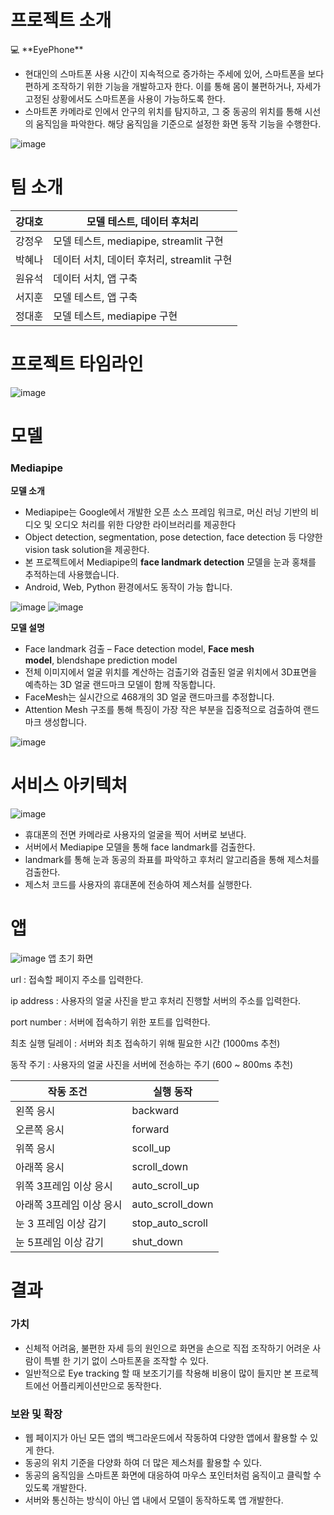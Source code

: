 # 프로젝트 소개

<aside>
💻 **EyePhone**

</aside>

- 현대인의 스마트폰 사용 시간이 지속적으로 증가하는 주세에 있어, 스마트폰을 보다 편하게 조작하기 위한 기능을 개발하고자 한다. 이를 통해 몸이 불편하거나, 자세가 고정된 상황에서도 스마트폰을 사용이 가능하도록 한다.
- 스마트폰 카메라로 인에서 안구의 위치를 탐지하고, 그 중 동공의 위치를 통해 시선의 움직임을 파악한다. 해당 움직임을 기준으로 설정한 화면 동작 기능을 수행한다.

![image](https://github.com/boostcampaitech5/level3_cv_finalproject-cv-17/assets/126538540/65e82ce6-45e0-459c-84b0-95e6cfba6e6f)


# 팀 소개

| 강대호 | 모델 테스트, 데이터 후처리 |
| --- | --- |
| 강정우 | 모델 테스트, mediapipe, streamlit 구현 |
| 박혜나 | 데이터 서치, 데이터 후처리, streamlit 구현 |
| 원유석 | 데이터 서치, 앱 구축 |
| 서지훈 | 모델 테스트, 앱 구축 |
| 정대훈 | 모델 테스트, mediapipe 구현 |

# 프로젝트 타임라인

![image](https://github.com/boostcampaitech5/level3_cv_finalproject-cv-17/assets/126538540/3ff0f498-2523-44e3-82c2-ec3bb84d1f37)


# 모델

### **Mediapipe**

 

  **모델 소개**

- Mediapipe는 Google에서 개발한 오픈 소스 프레임 워크로, 머신 러닝 기반의 비디오 및 오디오 처리를 위한 다양한 라이브러리를 제공한다
- Object detection, segmentation, pose detection, face detection 등 다양한 vision task solution을 제공한다.
- 본 프로젝트에서 Mediapipe의 **face landmark detection** 모델을 눈과 홍채를 추적하는데 사용했습니다.
- Android, Web, Python 환경에서도 동작이 가능 합니다.

![image](https://github.com/boostcampaitech5/level3_cv_finalproject-cv-17/assets/126538540/fb2c632c-c9e2-4f6d-b6bb-883b0595755c)
![image](https://github.com/boostcampaitech5/level3_cv_finalproject-cv-17/assets/126538540/dc2535af-232b-4454-869a-8be421262064)

  **모델 설명**

- Face landmark 검출 – Face detection model, **Face mesh model**, blendshape prediction model
- 전체 이미지에서 얼굴 위치를 계산하는 검출기와 검출된 얼굴 위치에서 3D표면을 예측하는 3D 얼굴 랜드마크 모델이 함께 작동합니다.
- FaceMesh는 실시간으로 468개의 3D 얼굴 랜드마크를 추정합니다.
- Attention Mesh 구조를 통해 특징이 가장 작은 부분을 집중적으로 검출하여 랜드마크 생성합니다.

![image](https://github.com/boostcampaitech5/level3_cv_finalproject-cv-17/assets/126538540/87329448-4651-4e88-81a4-ea74260d068e)


# 서비스 아키텍처

![image](https://github.com/boostcampaitech5/level3_cv_finalproject-cv-17/assets/126538540/c47ce51b-9eb0-4fb3-b8e8-126b5ce193be)


- 휴대폰의 전면 카메라로 사용자의 얼굴을 찍어 서버로 보낸다.
- 서버에서 Mediapipe 모델을 통해 face landmark를 검출한다.
- landmark를 통해 눈과 동공의 좌표를 파악하고 후처리 알고리즘을 통해 제스처를 검출한다.
- 제스처 코드를 사용자의 휴대폰에 전송하여 제스처를 실행한다.

# 앱

![image](https://github.com/boostcampaitech5/level3_cv_finalproject-cv-17/assets/126538540/95436c30-53c6-4728-a820-186f10704110)
앱 초기 화면

url : 접속할 페이지 주소를 입력한다.

ip address : 사용자의 얼굴 사진을 받고 후처리 진행할 서버의 주소를 입력한다.

 port number : 서버에 접속하기 위한 포트를 입력한다.

최초 실행 딜레이 : 서버와 최초 접속하기 위해 필요한 시간 (1000ms 추천)

동작 주기 : 사용자의 얼굴 사진을 서버에 전송하는 주기 (600 ~ 800ms 추천)

| 작동 조건 ​ | 실행 동작 |
| --- | --- |
| 왼쪽 응시​ | backward​ |
| 오른쪽 응시​ | forward​ |
| 위쪽 응시​ | scoll_up​ |
| 아래쪽 응시​ | scroll_down​ |
| 위쪽 3프레임 이상 응시​ | auto_scroll_up​ |
| 아래쪽 3프레임 이상 응시​ | auto_scroll_down​ |
| 눈 3 프레임 이상 감기​ | stop_auto_scroll​ |
| 눈 5프레임 이상 감기​ | shut_down​ |

# 결과

### **가치**

- 신체적 어려움, 불편한 자세 등의 원인으로 화면을 손으로 직접 조작하기 어려운 사람이 특별  한 기기 없이 스마트폰을 조작할 수 있다.
- 일반적으로 Eye tracking 할 때 보조기기를 착용해 비용이 많이 들지만 본 프로젝트에선 어플리케이션만으로 동작한다.

### 보완 및 확장

- 웹 페이지가 아닌 모든 앱의 백그라운드에서 작동하여 다양한 앱에서 활용할 수 있게 한다.
- 동공의 위치 기준을 다양화 하여 더 많은 제스처를 활용할 수 있다.
- 동공의 움직임을 스마트폰 화면에 대응하여 마우스 포인터처럼 움직이고 클릭할 수 있도록 개발한다.
- 서버와 통신하는 방식이 아닌 앱 내에서 모델이 동작하도록 앱 개발한다.
